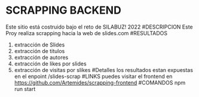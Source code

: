 # SCRAPPING BACKEND
Este sitio está costruido bajo el reto de SILABUZ! 2022 
#DESCRIPCION
Este Proy realiza scrapping hacia la web de slides.com
#RESULTADOS
 1. extracción de Slides
 2. extracción de titulos
 3. extracción de autores
 4. extracción de likes por slides
 5. extracción de visitas por slikes
#Detalles
los resultados estan expuestas en el enpoint /slides-scrap
#LINKS
puedes visitar el frontend en https://github.com/Artemides/scrapping-frontend
#COMANDOS
npm run start
